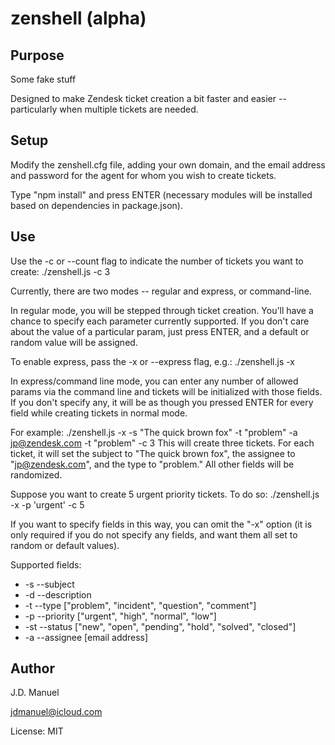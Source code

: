 # zenshell (alpha) #

## Purpose ##

Some fake stuff

Designed to make Zendesk ticket creation a bit faster and easier -- particularly when multiple tickets are needed.

## Setup ##

Modify the zenshell.cfg file, adding your own domain, and the email address and password for the agent for whom you wish to create tickets.

Type "npm install" and press ENTER (necessary modules will be installed based on dependencies in package.json).

## Use ##

Use the -c or --count flag to indicate the number of tickets you want to create:
./zenshell.js -c 3

Currently, there are two modes -- regular and express, or command-line.

In regular mode, you will be stepped through ticket creation.  You'll have a chance to specify each parameter currently supported.
If you don't care about the value of a particular param, just press ENTER, and a default or random value will be assigned.

To enable express, pass the -x or --express flag, e.g.:
./zenshell.js -x

In express/command line mode, you can enter any number of allowed params via the command line and tickets will be initialized with those fields.
If you don't specify any, it will be as though you pressed ENTER for every field while creating tickets in normal mode.

For example:  ./zenshell.js -x -s "The quick brown fox" -t "problem" -a jp@zendesk.com -t "problem" -c 3
This will create three tickets.  For each ticket, it will set the subject to "The quick brown fox", the assignee to "jp@zendesk.com", and the type to "problem."  All other fields will be randomized.

Suppose you want to create 5 urgent priority tickets.  To do so:
./zenshell.js -x -p 'urgent' -c 5

If you want to specify fields in this way, you can omit the "-x" option (it is only required if you do not specify any fields, and want them all set to random or default values).

Supported fields:

* -s  --subject
* -d  --description
* -t  --type ["problem", "incident", "question", "comment"]
* -p  --priority ["urgent", "high", "normal", "low"]
* -st --status ["new", "open", "pending", "hold", "solved", "closed"]
* -a  --assignee [email address]

## Author ##

J.D. Manuel

jdmanuel@icloud.com

License: MIT

